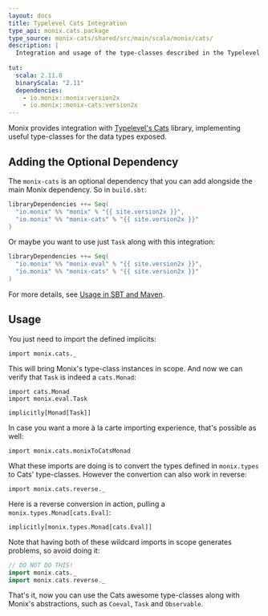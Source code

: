```yaml
---
layout: docs
title: Typelevel Cats Integration
type_api: monix.cats.package
type_source: monix-cats/shared/src/main/scala/monix/cats/
description: |
  Integration and usage of the type-classes described in the Typelevel Cats library.
  
tut:
  scala: 2.11.8
  binaryScala: "2.11"
  dependencies:
    - io.monix::monix:version2x
    - io.monix::monix-cats:version2x
---
```


Monix provides integration
with [Typelevel's Cats](http://typelevel.org/cats/) library,
implementing useful type-classes for the data types exposed.

## Adding the Optional Dependency

The `monix-cats` is an optional dependency that you can add alongside
the main Monix dependency. So in `build.sbt`:

```scala
libraryDependencies ++= Seq(
  "io.monix" %% "monix" % "{{ site.version2x }}",
  "io.monix" %% "monix-cats" % "{{ site.version2x }}"
)
```

Or maybe you want to use just `Task` along with this integration:

```scala
libraryDependencies ++= Seq(
  "io.monix" %% "monix-eval" % "{{ site.version2x }}",
  "io.monix" %% "monix-cats" % "{{ site.version2x }}"
)
```

For more details, see
[Usage in SBT and Maven](./usage.html#sub-project-monix-cats-optional).

## Usage

You just need to import the defined implicits:

```tut:silent
import monix.cats._
```

This will bring Monix's type-class instances in scope.
And now we can verify that `Task` is indeed a `cats.Monad`:

```tut
import cats.Monad
import monix.eval.Task

implicitly[Monad[Task]]
```

In case you want a more à la carte importing experience, that's
possible as well:

```tut:silent
import monix.cats.monixToCatsMonad
```

What these imports are doing is to convert the types defined 
in `monix.types` to Cats' type-classes. However the convertion
can also work in reverse:

```tut:reset:silent
import monix.cats.reverse._
```

Here is a reverse conversion in action, pulling a
`monix.types.Monad[cats.Eval]`:

```tut:book
implicitly[monix.types.Monad[cats.Eval]]
```

Note that having both of these wildcard imports in scope generates
problems, so avoid doing it:

```scala
// DO NOT DO THIS!
import monix.cats._
import monix.cats.reverse._
```

That's it, now you can use the Cats awesome type-classes along
with Monix's abstractions, such as `Coeval`, `Task` and `Observable`.